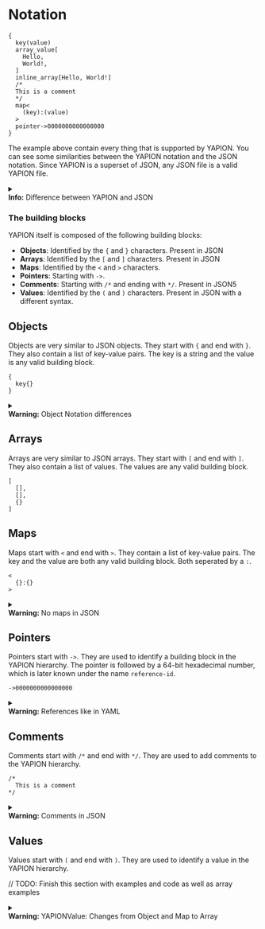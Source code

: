 # Notation

```yapion
{
  key(value)
  array_value[
    Hello,
    World!,
  ]
  inline_array[Hello, World!]
  /*
  This is a comment
  */
  map<
    (key):(value)
  >
  pointer->0000000000000000
}
```

The example above contain every thing that is supported by YAPION. You can see some similarities between the YAPION notation and the JSON notation. Since YAPION is a superset of JSON, any JSON file is a valid YAPION file.

<div class="box">
    <details>
        <summary>
            <div>
                <strong class="info">Info:</strong>
                Difference between YAPION and JSON
            </div>
            <img src="../../../../icons/question.png" alt="">
        </summary>
        <div>
            The main difference is that YAPION supports more types than JSON. This is needed to support serialization and deserialization of Java objects.
            Comments are syntactic sugar which are not needed fot the serialization and deserialization but are quite useful for the programmer if they want to use YAPION as a configuration format.
        </div>
    </details>
</div>

### The building blocks 
YAPION itself is composed of the following building blocks:
- **Objects**: Identified by the `{` and `}` characters. Present in JSON
- **Arrays**: Identified by the `[` and `]` characters. Present in JSON
- **Maps**: Identified by the `<` and `>` characters.
- **Pointers**: Starting with `->`.
- **Comments**: Starting with `/*` and ending with `*/`. Present in JSON5
- **Values**: Identified by the `(` and `)` characters. Present in JSON with a different syntax.

## Objects
Objects are very similar to JSON objects. They start with `{` and end with `}`. They also contain a list of key-value pairs. The key is a string and the value is any valid building block.

```yapion
{
  key{}
}
```

<div class="box">
    <details>
        <summary>
            <div>
                <strong class="warning">Warning:</strong>
                Object Notation differences
            </div>
            <img src="../../../../icons/exclamation.png" alt="">
        </summary>
        <div>
            There is no need for any separator between the key and the value. And the keys are not inside of quotes. The example above would translate to something like this in JSON:
            <pre class="highlight"><code>{<br>    "key": {}<br>}</code></pre>
        </div>
    </details>
</div>

## Arrays
Arrays are very similar to JSON arrays. They start with `[` and end with `]`. They also contain a list of values. The values are any valid building block.

```yapion
[
  [],
  [],
  {}
]
```

## Maps
Maps start with `<` and end with `>`. They contain a list of key-value pairs. The key and the value are both any valid building block. Both seperated by a `:`.

```yapion
<
  {}:{}
>
```

<div class="box">
    <details>
        <summary>
            <div>
                <strong class="warning">Warning:</strong>
                No maps in JSON
            </div>
            <img src="../../../../icons/exclamation.png" alt="">
        </summary>
        <div>
            This is not available in JSON syntax and is mainly used to be able to serialize Java maps.
        </div>
    </details>
</div>

## Pointers
Pointers start with `->`. They are used to identify a building block in the YAPION hierarchy. The pointer is followed by a 64-bit hexadecimal number, which is later known under the name `reference-id`.

```yapion
->0000000000000000
```

<div class="box">
    <details>
        <summary>
            <div>
                <strong class="warning">Warning:</strong>
                References like in YAML
            </div>
            <img src="../../../../icons/exclamation.png" alt="">
        </summary>
        <div>
            This is not available in JSON syntax and is mainly used to be able to serialize Java references to other Objects in the same hierarchy. The benefit of using pointers is that you can have multiple objects with the same value in the hierarchy and only store the object once. This building block is also used during the deserializing of an object to recreate all reference in the given hierarchy correctly.
        </div>
    </details>
</div>

## Comments
Comments start with `/*` and end with `*/`. They are used to add comments to the YAPION hierarchy.

```yapion
/*
  This is a comment
*/
```

<div class="box">
    <details>
        <summary>
            <div>
                <strong class="warning">Warning:</strong>
                Comments in JSON
            </div>
            <img src="../../../../icons/exclamation.png" alt="">
        </summary>
        <div>
            Comments are not supported by JSON. The YAPIONParser does not parse comments by default.
        </div>
    </details>
</div>

## Values
Values start with `(` and end with `)`. They are used to identify a value in the YAPION hierarchy.

// TODO: Finish this section with examples and code as well as array examples

<div class="box">
    <details>
        <summary>
            <div>
                <strong class="warning">Warning:</strong>
                YAPIONValue: Changes from Object and Map to Array
            </div>
            <img src="../../../../icons/exclamation.png" alt="">
        </summary>
        <div>
            YAPIONValues are defined differently inside of Arrays!
        </div>
    </details>
</div>
